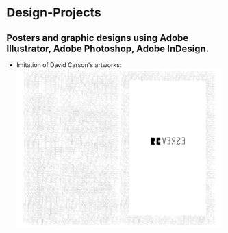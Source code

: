 # Design-Projects
## Posters and graphic designs using Adobe Illustrator, Adobe Photoshop, Adobe InDesign.


* Imitation of David Carson's artworks: 
![Book Cover](https://github.com/hungling0817/Design-Projects/blob/640ad7b9ef96c93abab6f54c7849801328300170/book%20cover.jpg "Book Cover")
